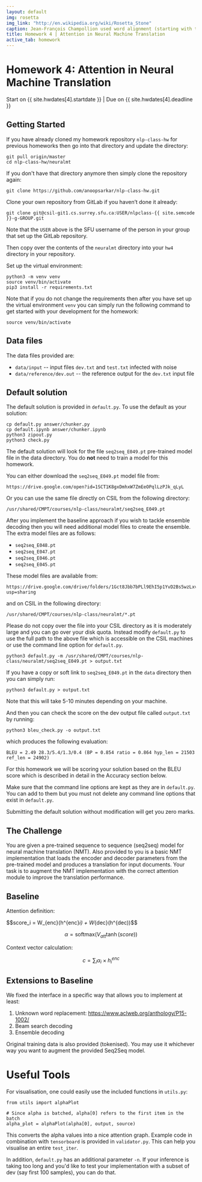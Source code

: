 ```yaml
---
layout: default
img: rosetta
img_link: "http://en.wikipedia.org/wiki/Rosetta_Stone"
caption: Jean-François Champollion used word alignment (starting with the word Ptolemy) to decipher Egyptian hierogyphics.
title: Homework 4 | Attention in Neural Machine Translation
active_tab: homework
---
```


# Homework 4: Attention in Neural Machine Translation

<span class="text-info">Start on {{ site.hwdates[4].startdate }}</span> |
<span class="text-warning">Due on {{ site.hwdates[4].deadline }}</span>

## Getting Started

If you have already cloned my homework repository `nlp-class-hw` for
previous homeworks then go into that directory and update the directory:

    git pull origin/master
    cd nlp-class-hw/neuralmt

If you don't have that directory anymore then simply clone the
repository again:

    git clone https://github.com/anoopsarkar/nlp-class-hw.git

Clone your own repository from GitLab if you haven’t done it already:

    git clone git@csil-git1.cs.surrey.sfu.ca:USER/nlpclass-{{ site.semcode }}-g-GROUP.git

Note that the `USER` above is the SFU username of the person in
your group that set up the GitLab repository.

Then copy over the contents of the `neuralmt` directory into your
`hw4` directory in your repository.

Set up the virtual environment:

    python3 -m venv venv
    source venv/bin/activate
    pip3 install -r requirements.txt

Note that if you do not change the requirements then after you have
set up the virtual environment `venv` you can simply run the following
command to get started with your development for the homework:

    source venv/bin/activate

## Data files

The data files provided are:

* `data/input` -- input files `dev.txt` and `test.txt` infected with noise
* `data/reference/dev.out` -- the reference output for the `dev.txt` input file

## Default solution

The default solution is provided in `default.py`. To use the default
as your solution:

    cp default.py answer/chunker.py
    cp default.ipynb answer/chunker.ipynb
    python3 zipout.py
    python3 check.py

The default solution will look for the file `seq2seq_E049.pt`
pre-trained model file in the data directory. You do **not** 
need to train a model for this homework.

You can either download the `seq2seq_E049.pt` model file from:

    https://drive.google.com/open?id=1SCT1K8gxDmhxW7ZmEeOPqlLzPJk_qLyL

Or you can use the same file directly on CSIL from the following directory:

    /usr/shared/CMPT/courses/nlp-class/neuralmt/seq2seq_E049.pt

After you implement the baseline approach if you wish to tackle
ensemble decoding then you will need additional model files to
create the ensemble. The extra model files are as follows:

* `seq2seq_E048.pt`
* `seq2seq_E047.pt`
* `seq2seq_E046.pt`
* `seq2seq_E045.pt`

These model files are available from:

    https://drive.google.com/drive/folders/1Gct8Jbb7bPLl9EhI5p1YvD2Bs5wzLxvJ?usp=sharing

and on CSIL in the following directory:

    /usr/shared/CMPT/courses/nlp-class/neuralmt/*.pt

Please do not copy over the file into your CSIL directory as it is
moderately large and you can go over your disk quota. Instead modify
`default.py` to use the full path to the above file which is
accessible on the CSIL machines or use the command line option
for `default.py`.

    python3 default.py -m /usr/shared/CMPT/courses/nlp-class/neuralmt/seq2seq_E049.pt > output.txt

If you have a copy or soft link to `seq2seq_E049.pt` in the `data` directory then you can simply run:

    python3 default.py > output.txt

Note that this will take 5-10 minutes depending on your machine.

And then you can check the score on the dev output file called `output.txt` by running:

    python3 bleu_check.py -o output.txt

which produces the following evaluation:

    BLEU = 2.49 28.3/5.4/1.3/0.4 (BP = 0.854 ratio = 0.864 hyp_len = 21503 ref_len = 24902)

For this homework we will be scoring your solution based on the BLEU score
which is described in detail in the Accuracy section below.

Make sure that the command line options are kept as they are in
`default.py`. You can add to them but you must not delete any
command line options that exist in `default.py`.

Submitting the default solution without modification will get you
zero marks.

## The Challenge

You are given a pre-trained sequence to sequence (seq2seq) model
for neural machine translation (NMT). Also provided to you is a
basic NMT implementation that loads the encoder and decoder parameters
from the pre-trained model and produces a translation for input
documents. Your task is to augment the NMT implementation with the
correct attention module to improve the translation performance.

## Baseline 

Attention definition:

$$score_i = W_{enc}(h^{enc}_i) + W_{dec}(h^{dec))$$

$$\alpha = \mathrm{softmax}(V_{att} \tanh (score))$$

Context vector calculation:

$$c = \sum_i \alpha_i \times h^{enc}_i$$

## Extensions to Baseline

We fixed the interface in a specific way that allows you to implement at least:

1. Unknown word replacement: https://www.aclweb.org/anthology/P15-1002/
2. Beam search decoding
3. Ensemble decoding

Original training data is also provided (tokenised). You may use it whichever
way you want to augment the provided Seq2Seq model.

# Useful Tools

For visualisation, one could easily use the included functions in `utils.py`:

    from utils import alphaPlot

    # Since alpha is batched, alpha[0] refers to the first item in the batch
    alpha_plot = alphaPlot(alpha[0], output, source)

This converts the alpha values into a nice attention graph.
Example code in combination with `tensorboard` is provided in `validator.py`.
This can help you visualise an entire `test_iter`.

In addition, `default.py` has an additional parameter `-n`.
If your inference is taking too long and you'd like to test your implementation
with a subset of dev (say first 100 samples), you can do that.

